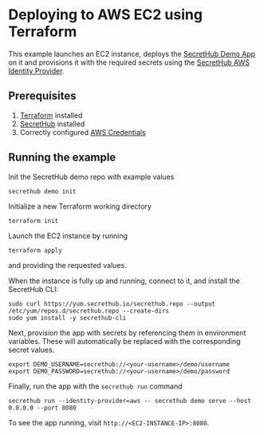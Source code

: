# Deploying to AWS EC2 using Terraform
This example launches an EC2 instance, deploys the [SecretHub Demo App](https://secrethub.io/docs/start/getting-started/#consume) on it and provisions it with the required secrets using the [SecretHub AWS Identity Provider](https://secrethub.io/docs/reference/aws/). 

## Prerequisites
1. [Terraform](https://www.terraform.io/downloads.html) installed
2. [SecretHub](https://secrethub.io/docs/start/getting-started/#install) installed
3. Correctly configured [AWS Credentials](https://www.terraform.io/docs/providers/aws/index.html#authentication)

## Running the example

Init the SecretHub demo repo with example values
```
secrethub demo init
```

Initialize a new Terraform working directory
```
terraform init
```

Launch the EC2 instance by running
```
terraform apply
```
and providing the requested values.

When the instance is fully up and running, connect to it, and install the SecretHub CLI:
```
sudo curl https://yum.secrethub.io/secrethub.repo --output /etc/yum/repos.d/secrethub.repo --create-dirs
sudo yum install -y secrethub-cli
```

Next, provision the app with secrets by referencing them in environment variables.
These will automatically be replaced with the corresponding secret values.
```
export DEMO_USERNAME=secrethub://<your-username>/demo/username
export DEMO_PASSWORD=secrethub://<your-username>/demo/password
```

Finally, run the app with the `secrethub run` command
```
secrethub run --identity-provider=aws -- secrethub demo serve --host 0.0.0.0 --port 8080
```

To see the app running, visit `http://<EC2-INSTANCE-IP>:8080`.
